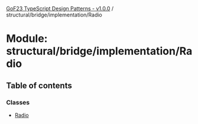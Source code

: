 [GoF23 TypeScript Design Patterns - v1.0.0](../README.md) / structural/bridge/implementation/Radio

# Module: structural/bridge/implementation/Radio

## Table of contents

### Classes

- [Radio](../classes/structural_bridge_implementation_Radio.Radio.md)
